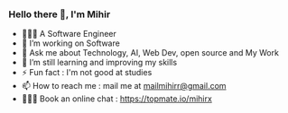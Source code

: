 ### Hello there 👋, I'm Mihir





- 🧑🏻‍💼 A Software Engineer
- 🔭 I’m working on Software
- 💬 Ask me about Technology, AI, Web Dev, open source and My Work
- 🌱 I’m still learning and improving my skills 
- ⚡ Fun fact : I'm not good at studies
- 📫 How to reach me : mail me at mailmihirr@gmail.com
- 🧑🏻‍💻 Book an online chat : https://topmate.io/mihirx
